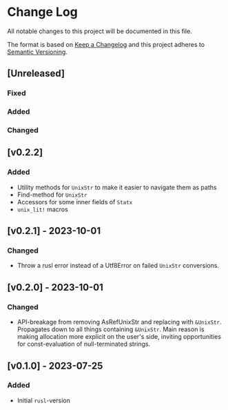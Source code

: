 # Change Log
All notable changes to this project will be documented in this file.

The format is based on [Keep a Changelog](http://keepachangelog.com/)
and this project adheres to [Semantic Versioning](http://semver.org/).

## [Unreleased]
### Fixed

### Added

### Changed

## [v0.2.2]
### Added
- Utility methods for `UnixStr` to make it easier to navigate them
as paths
- Find-method for `UnixStr`
- Accessors for some inner fields of `Statx`
- `unix_lit!` macros

## [v0.2.1] - 2023-10-01

### Changed
- Throw a rusl error instead of a Utf8Error on failed `UnixStr` conversions.

## [v0.2.0] - 2023-10-01

### Changed
- API-breakage from removing AsRefUnixStr and replacing with 
`&UnixStr`. Propagates down to all things containing `&UnixStr`. Main reason 
is making allocation more explicit on the user's side, inviting opportunities for 
const-evaluation of null-terminated strings.

## [v0.1.0] - 2023-07-25

### Added
- Initial `rusl`-version
